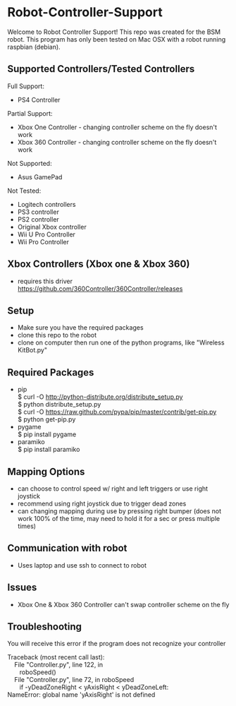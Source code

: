 # Robot-Controller-Support

Welcome to Robot Controller Support! This repo was created for the BSM robot. This program has only been tested on Mac OSX with a robot running raspbian (debian).

## Supported Controllers/Tested Controllers

Full Support:
- PS4 Controller

Partial Support:
- Xbox One Controller - changing controller scheme on the fly doesn't work
- Xbox 360 Controller - changing controller scheme on the fly doesn't work

Not Supported:
- Asus GamePad

Not Tested:
- Logitech controllers
- PS3 controller
- PS2 controller
- Original Xbox controller
- Wii U Pro Controller
- Wii Pro Controller

## Xbox Controllers (Xbox one & Xbox 360)

- requires this driver https://github.com/360Controller/360Controller/releases

## Setup

- Make sure you have the required packages
- clone this repo to the robot
- clone on computer then run one of the python programs, like "Wireless KitBot.py"

## Required Packages

- pip </br>
$ curl -O http://python-distribute.org/distribute_setup.py </br>
$ python distribute_setup.py </br>
$ curl -O https://raw.github.com/pypa/pip/master/contrib/get-pip.py </br>
$ python get-pip.py
- pygame </br>
$ pip install pygame
- paramiko </br>
$ pip install paramiko

## Mapping Options

- can choose to control speed w/ right and left triggers or use right joystick
- recommend using right joystick due to trigger dead zones
- can changing mapping during use by pressing right bumper (does not work 100% of the time, may need to hold it for a sec or press multiple times)

## Communication with robot

- Uses laptop and use ssh to connect to robot

## Issues

- Xbox One & Xbox 360 Controller can't swap controller scheme on the fly

## Troubleshooting

You will receive this error if the program does not recognize your controller

Traceback (most recent call last): </br>
&nbsp;&nbsp;&nbsp;  File "Controller.py", line 122, in <module> </br>
&nbsp;&nbsp;&nbsp;&nbsp;&nbsp;&nbsp;    roboSpeed() </br>
&nbsp;&nbsp;&nbsp;  File "Controller.py", line 72, in roboSpeed </br>
&nbsp;&nbsp;&nbsp;&nbsp;&nbsp;&nbsp;    if -yDeadZoneRight < yAxisRight < yDeadZoneLeft: </br>
NameError: global name 'yAxisRight' is not defined </br>

